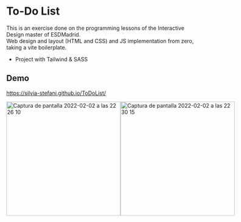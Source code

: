<h1>To-Do List</h1>

This is an exercise done on the programming lessons of the Interactive Design master of ESDMadrid.
<br>
Web design and layout (HTML and CSS) and JS implementation from zero, taking a vite boilerplate.
<br>
* Project with Tailwind & SASS

## Demo


https://silvia-stefani.github.io/ToDoList/

<div style="display:flex">
  <img height="300" alt="Captura de pantalla 2022-02-02 a las 22 26 10" src="https://user-images.githubusercontent.com/98710488/152240381-96cf57bc-4e4d-4b87-8e8f-8147c4788d31.png">
  <img height="300" alt="Captura de pantalla 2022-02-02 a las 22 30 15" src="https://user-images.githubusercontent.com/98710488/152240541-7fa3877f-6d61-4036-a7b5-a0dd7d6d3090.png">
</div>

